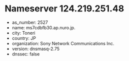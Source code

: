 # Nameserver 124.219.251.48

* as_number: 2527
* name: ms7cdbfb30.ap.nuro.jp.
* city: Toneri
* country: JP
* organization: Sony Network Communications Inc.
* version: dnsmasq-2.75
* dnssec: false
